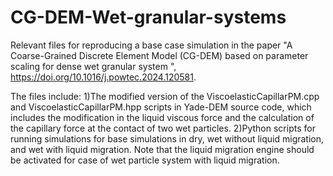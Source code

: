 # CG-DEM-Wet-granular-systems
Relevant files for reproducing a base case simulation in the paper "A Coarse-Grained Discrete Element Model (CG-DEM) based on parameter scaling for dense wet granular system
", https://doi.org/10.1016/j.powtec.2024.120581.

The files include:
1)The modified version of the ViscoelasticCapillarPM.cpp and ViscoelasticCapillarPM.hpp scripts in Yade-DEM source code, which includes the modification in the liquid viscous force and the calculation of the capillary force at the contact of two wet particles. 
2)Python scripts for running simulations for base simulations in dry, wet without liquid migration, and wet with liquid migration. Note that the liquid migration engine should be activated for case of wet particle system with liquid migration. 
